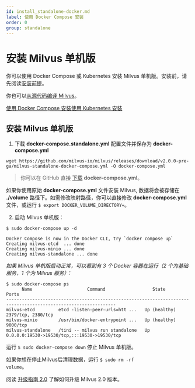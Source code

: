 ```yaml
---
id: install_standalone-docker.md
label: 使用 Docker Compose 安装
order: 0
group: standalone
---
```


# 安装 Milvus 单机版

你可以使用 Docker Compose 或 Kubernetes 安装 Milvus 单机版。安装前，请先阅读[安装前提](prerequisite-docker.md)。

你也可以[从源代码编译 Milvus](https://github.com/milvus-io/milvus#to-start-developing-milvus)。



<div class="tab-wrapper"><a href="install_standalone-docker.md" class='active '>使用 Docker Compose 安装</a><a href="install_standalone-helm.md" class=''>使用 Kubernetes 安装</a></div>


## 安装 Milvus 单机版


1. 下载 **docker-compose.standalone.yml** 配置文件并保存为 **docker-compose.yml**
```
wget https://github.com/milvus-io/milvus/releases/download/v2.0.0-pre-ga/milvus-standalone-docker-compose.yml -O docker-compose.yml
```
> 你可以在 GitHub 直接 [下载](https://github.com/milvus-io/milvus/releases/download/v2.0.0-pre-ga/milvus-standalone-docker-compose.yml) **docker-compose.yml**。

<div class="alert note">
如果你使用原始 <b>docker-compose.yml</b> 文件安装 Milvus, 数据将会被存储在 <b>./volume</b> 路径下。如需修改映射路径，你可以直接修改 <b>docker-compose.yml</b> 文件，或运行 <code>$ export DOCKER_VOLUME_DIRECTORY=</code>。
</div>

2. 启动 Milvus 单机版：

```shell
$ sudo docker-compose up -d
```

```text
Docker Compose is now in the Docker CLI, try `docker compose up`
Creating milvus-etcd  ... done
Creating milvus-minio ... done
Creating milvus-standalone ... done
```

*如果 Milvus 单机版启动正常，可以看到有 3 个 Docker 容器在运行（2 个为基础服务，1 个为 Milvus 服务）：*

```
$ sudo docker-compose ps
      Name                     Command                  State                          Ports
----------------------------------------------------------------------------------------------------------------
milvus-etcd         etcd -listen-peer-urls=htt ...   Up (healthy)   2379/tcp, 2380/tcp
milvus-minio        /usr/bin/docker-entrypoint ...   Up (healthy)   9000/tcp
milvus-standalone   /tini -- milvus run standalone   Up             0.0.0.0:19530->19530/tcp,:::19530->19530/tcp
```

<div class="alert note">
运行 <code>$ sudo docker-compose down</code> 停止 Milvus 单机版。

如果你想在停止Milvus后清理数据，运行 <code>$ sudo rm -rf  volume</code>。

</div>

<div class="alert note">
阅读 <a href="upgrade.md">升级指南 2.0</a> 了解如何升级 Milvus 2.0 版本。
</div>
